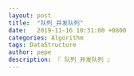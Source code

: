 ```yaml
---
layout: post
title:  "队列_并发队列"
date:   2019-11-16 10:31:00 +0800
categories: Algorithm
tags: DataStructure
author: pepe
description: 『 队列_并发队列 』
---
```






































